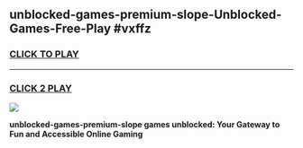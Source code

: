 
## unblocked-games-premium-slope-Unblocked-Games-Free-Play #vxffz
<h3>
<a href="https://us.freeplayer.one?title=unblocked-games-premium-slope&ref=9M">CLICK TO PLAY</a></h3>
<hr>

<h3>
<a href="https://us.freeplayer.one?title=unblocked-games-premium-slope&ref=9M">CLICK 2 PLAY</a>
  
</h3>

<a href="https://us.freeplayer.one?title=unblocked-games-premium-slope&ref=9M"><img src="https://clearcache.store/games.png"></a>


**unblocked-games-premium-slope games unblocked: Your Gateway to Fun and Accessible Online Gaming**
